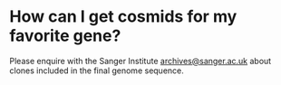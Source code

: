# How can I get cosmids for my favorite gene?

Please enquire with the Sanger Institute [archives@sanger.ac.uk](mailto:archives@sanger.ac.uk) about
clones included in the final genome sequence.

